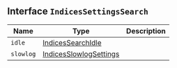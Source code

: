 ## Interface `IndicesSettingsSearch`

| Name | Type | Description |
| - | - | - |
| `idle` | [IndicesSearchIdle](./IndicesSearchIdle.md) | &nbsp; |
| `slowlog` | [IndicesSlowlogSettings](./IndicesSlowlogSettings.md) | &nbsp; |
